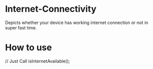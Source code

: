 # Internet-Connectivity
Depicts whether your device has working internet connection or not in super fast time.

# How to use

// Just Call
isInternetAvailable(); 
